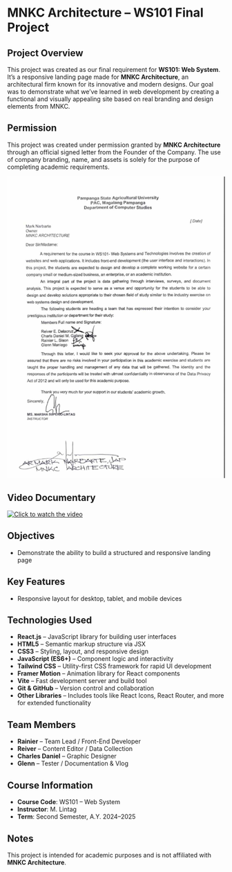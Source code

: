 # MNKC Architecture – WS101 Final Project

## Project Overview

This project was created as our final requirement for **WS101: Web System**. It’s a responsive landing page made for **MNKC Architecture**, an architectural firm known for its innovative and modern designs. Our goal was to demonstrate what we’ve learned in web development by creating a functional and visually appealing site based on real branding and design elements from MNKC.

## Permission

This project was created under permission granted by **MNKC Architecture** through an official signed letter from the Founder of the Company. The use of company branding, name, and assets is solely for the purpose of completing academic requirements.

![Signed Letter Proof](https://raw.githubusercontent.com/rainndev/MNKC-Architecture/main/public/images/signed-letter/letter.jpg)

## Video Documentary

[![Click to watch the video](https://placehold.co/600x400)](https://raw.githubusercontent.com/rainndev/MNKC-Architecture/main/public/images/signed-letter/thumbnail.png)

## Objectives

- Demonstrate the ability to build a structured and responsive landing page

## Key Features

- Responsive layout for desktop, tablet, and mobile devices

## Technologies Used

- **React.js** – JavaScript library for building user interfaces
- **HTML5** – Semantic markup structure via JSX
- **CSS3** – Styling, layout, and responsive design
- **JavaScript (ES6+)** – Component logic and interactivity
- **Tailwind CSS** – Utility-first CSS framework for rapid UI development
- **Framer Motion** – Animation library for React components
- **Vite** – Fast development server and build tool
- **Git & GitHub** – Version control and collaboration
- **Other Libraries** – Includes tools like React Icons, React Router, and more for extended functionality

## Team Members

- **Rainier** – Team Lead / Front-End Developer
- **Reiver** – Content Editor / Data Collection
- **Charles Daniel** – Graphic Designer
- **Glenn** – Tester / Documentation & Vlog

## Course Information

- **Course Code**: WS101 – Web System
- **Instructor**: M. Lintag
- **Term**: Second Semester, A.Y. 2024–2025

## Notes

This project is intended for academic purposes and is not affiliated with **MNKC Architecture**.

